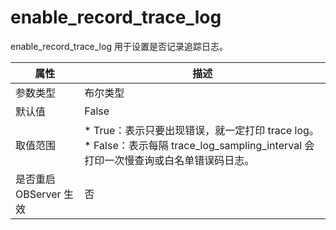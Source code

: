 enable_record_trace_log 
============================================

enable_record_trace_log 用于设置是否记录追踪日志。


|      **属性**      |                                                                                        **描述**                                                                                        |
|------------------|--------------------------------------------------------------------------------------------------------------------------------------------------------------------------------------|
| 参数类型             | 布尔类型                                                                                                                                                                                 |
| 默认值              | False                                                                                                                                                                                |
| 取值范围             | * True：表示只要出现错误，就一定打印 trace log。   * False：表示每隔 trace_log_sampling_interval 会打印一次慢查询或白名单错误码日志。    |
| 是否重启 OBServer 生效 | 否                                                                                                                                                                                    |


